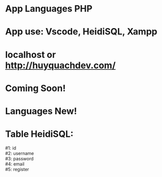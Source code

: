 # App Languages PHP
# App use: Vscode, HeidiSQL, Xampp 
# localhost or http://huyquachdev.com/
# Coming Soon!
# Languages New!
# Table HeidiSQL:
  #1: id <br>
  #2: username <br>
  #3: password <br>
  #4: email <br>
  #5: register
